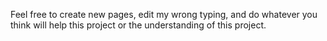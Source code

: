 Feel free to create new pages, edit my wrong typing, and do whatever you think will help this project or the understanding of this project.